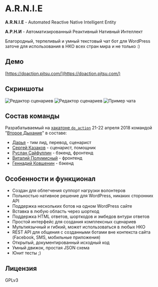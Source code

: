 # A.R.N.I.E


**A.R.N.I.E** - Automated Reactive Native Intelligent Entity

**А.Р.Н.И** - Автоматизированный Реактивный Нативный Интеллект

Благородный, терпеливый и умный текстовый чат бот для WordPress заточе для использования в НКО всех стран мира и не только :)

## Демо

[https://doaction.pjtsu.com/](https://doaction.pjtsu.com/)

## Скриншоты

![Редактор сценариев](https://raw.githubusercontent.com/soulseekah/arnie/master/screenshots/screenshot-01.png)
![Редактор сценариев](https://raw.githubusercontent.com/soulseekah/arnie/master/screenshots/screenshot-02.png)
![Пример чата](https://raw.githubusercontent.com/soulseekah/arnie/master/screenshots/screenshot-03.png)

## Состав команды

Разрабатываемый на [хакатоне `do_action`](https://doaction.te-st.ru/) 21-22 апреля 2018 командой "[Второе Дыхание](https://www.facebook.com/vtd.fond/)" в составе:

 - [Дарья](#) - тим лид, перевод, сценарист
 - [Сергей Казаков](#) - сценарист, помощник
 - [Руслан Сайфуллин](#) - бэкенд, фронтенд
 - [Виталий Полумисный](#) - фронтенд
 - [Геннадий Ковшенин](https://codeseekah.com) - бэкенд
 
## Особенности и функционал

 - Создан для облегчения суппорт нагрузки волонтеров
 - Польностью нативное решение для WordPress, никаких сторонних API
 - Поддержка нескольких ботов на одном WordPress сайте
 - Вставка в любую область через шорткод
 - Поддержка HTML ответов, шорткодов и эмбедов внтури ответов
 - Простой интерфейс для создания комплексных сценариев
 - Мультиязычный и гибкий, может использоваться в любых НКО
 - REST API для общения с созданными ботами вне контекста сайта (Facebook, SMS, мобильные приложения)
 - Открытый, документированный исходный код
 - Умный движок, простая JSON схема
 - Юнит тесты ;)

## Лицензия

GPLv3
